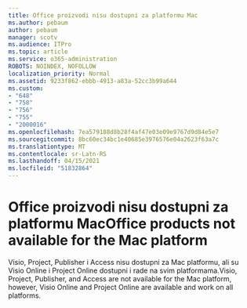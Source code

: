 ```yaml
---
title: Office proizvodi nisu dostupni za platformu Mac
ms.author: pebaum
author: pebaum
manager: scotv
ms.audience: ITPro
ms.topic: article
ms.service: o365-administration
ROBOTS: NOINDEX, NOFOLLOW
localization_priority: Normal
ms.assetid: 9233f862-ebbb-4913-a83a-52cc3b99a644
ms.custom:
- "648"
- "758"
- "756"
- "755"
- "2000016"
ms.openlocfilehash: 7ea579188d8b28f4af47e03e09e9767d9d84e5e7
ms.sourcegitcommit: 8bc60ec34bc1e40685e3976576e04a2623f63a7c
ms.translationtype: MT
ms.contentlocale: sr-Latn-RS
ms.lasthandoff: 04/15/2021
ms.locfileid: "51832864"
---
```

# <a name="office-products-not-available-for-the-mac-platform"></a><span data-ttu-id="f04a1-102">Office proizvodi nisu dostupni za platformu Mac</span><span class="sxs-lookup"><span data-stu-id="f04a1-102">Office products not available for the Mac platform</span></span>

<span data-ttu-id="f04a1-103">Visio, Project, Publisher i Access nisu dostupni za Mac platformu, ali su Visio Online i Project Online dostupni i rade na svim platformama.</span><span class="sxs-lookup"><span data-stu-id="f04a1-103">Visio, Project, Publisher, and Access are not available for the Mac platform, however, Visio Online and Project Online are available and work on all platforms.</span></span>
  